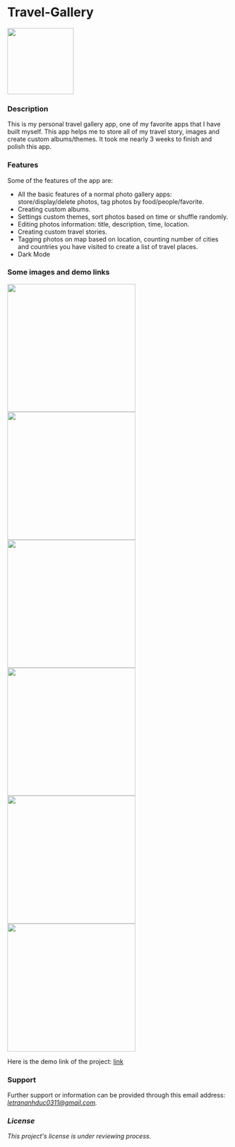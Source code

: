 # Travel-Gallery
<img src="https://i.ibb.co/CWNdXgp/logo.png" width="150">

### Description
This is my personal travel gallery app, one of my favorite apps that I have built myself. This app helps me to store all of my travel story, images and create custom albums/themes. It took me nearly 3 weeks to finish and polish this app.

### Features
Some of the features of the app are:
- All the basic features of a normal photo gallery apps: store/display/delete photos, tag photos by food/people/favorite.
- Creating custom albums.
- Settings custom themes, sort photos based on time or shuffle randomly.
- Editing photos information: title, description, time, location.
- Creating custom travel stories.
- Tagging photos on map based on location, counting number of cities and countries you have visited to create a list of travel places.
- Dark Mode

### Some images and demo links
<img src="https://i.ibb.co/Swy1KJm/52956228-2129308364049166-6958296994653667328-n.png" width="290"> <img src="https://i.ibb.co/dWHrkmG/52612831-394404978036415-4627830839147757568-n.png" width="290">
<img src="https://i.ibb.co/KzRDXXN/52584270-585968711875955-4434798370162212864-n.png" width="290">
<img src="https://i.ibb.co/xqybkCC/52553579-361907821317844-5158824328921350144-n.png" width="290"> <img src="https://i.ibb.co/s5SS1rY/52498843-623162738144145-7166515192392581120-n.png" width="290">
<img src="https://i.ibb.co/0DRfXRy/52518045-575255082940738-4916558469433131008-n.png" width="290">

Here is the demo link of the project: [link](https://www.youtube.com/watch?v=p0QECovZeH8)

### Support
Further support or information can be provided through this email address: <i>letrananhduc0311@gmail.com<i>.
  
### License
This project's license is under reviewing process.


